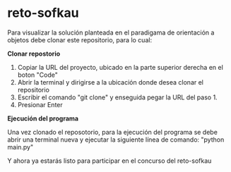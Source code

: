# reto-sofkau

Para visualizar la solución planteada en el paradigama de orientación a objetos debe clonar este repositorio, para lo cual:

**Clonar repostorio**

1. Copiar la URL del proyecto, ubicado en la parte superior derecha en el boton "Code"
2. Abrir la terminal y dirigirse a la ubicación donde desea clonar el repositorio
3. Escribir el comando "git clone" y enseguida pegar la URL del paso 1.
4. Presionar Enter

**Ejecución del programa**

Una vez clonado el reposotorio, para la ejecución del programa se debe abrir una terminal nueva y ejecutar la siguiente línea de comando: "python main.py"

Y ahora ya estarás listo para participar en el concurso del reto-sofkau
